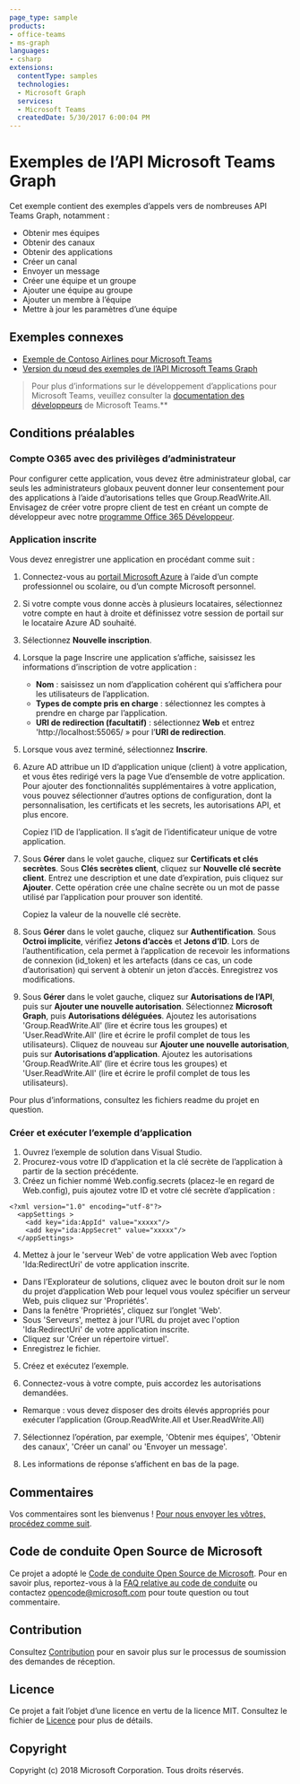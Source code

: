 ```yaml
---
page_type: sample
products:
- office-teams
- ms-graph
languages:
- csharp
extensions:
  contentType: samples
  technologies:
  - Microsoft Graph 
  services:
  - Microsoft Teams
  createdDate: 5/30/2017 6:00:04 PM
---
```

# Exemples de l’API Microsoft Teams Graph

Cet exemple contient des exemples d’appels vers de nombreuses API Teams Graph, notamment :

* Obtenir mes équipes
* Obtenir des canaux
* Obtenir des applications
* Créer un canal
* Envoyer un message
* Créer une équipe et un groupe
* Ajouter une équipe au groupe
* Ajouter un membre à l’équipe
* Mettre à jour les paramètres d’une équipe

## Exemples connexes

* [Exemple de Contoso Airlines pour Microsoft Teams](https://github.com/microsoftgraph/contoso-airlines-teams-sample)
* [Version du nœud des exemples de l’API Microsoft Teams Graph](https://github.com/OfficeDev/microsoft-teams-sample-graph/tree/master/Node/SampleApp)

> Pour plus d’informations sur le développement d’applications pour Microsoft Teams, veuillez consulter la [documentation des développeurs](https://msdn.microsoft.com/en-us/microsoft-teams/index) de Microsoft Teams.\**

## Conditions préalables

### Compte O365 avec des privilèges d’administrateur

Pour configurer cette application, vous devez être administrateur global, car seuls les administrateurs globaux peuvent donner leur consentement pour des applications à l’aide d’autorisations telles que Group.ReadWrite.All. Envisagez de créer votre propre client de test en créant un compte de développeur avec notre [programme Office 365 Développeur](https://dev.office.com/devprogram).  

### Application inscrite

Vous devez enregistrer une application en procédant comme suit :

1. Connectez-vous au [portail Microsoft Azure](https://go.microsoft.com/fwlink/?linkid=2083908) à l’aide d’un compte professionnel ou scolaire, ou d’un compte Microsoft personnel.
2. Si votre compte vous donne accès à plusieurs locataires, sélectionnez votre compte en haut à droite et définissez votre session de portail sur le locataire Azure AD souhaité.
3. Sélectionnez **Nouvelle inscription**.
4. Lorsque la page Inscrire une application s’affiche, saisissez les informations d’inscription de votre application :
   * **Nom** : saisissez un nom d’application cohérent qui s’affichera pour les utilisateurs de l’application.
   * **Types de compte pris en charge** : sélectionnez les comptes à prendre en charge par l’application.
   * **URI de redirection (facultatif)** : sélectionnez **Web** et entrez 'http://localhost:55065/ » pour l’**URI de redirection**.
5. Lorsque vous avez terminé, sélectionnez **Inscrire**.
6. Azure AD attribue un ID d’application unique (client) à votre application, et vous êtes redirigé vers la page Vue d’ensemble de votre application. Pour ajouter des fonctionnalités supplémentaires à votre application, vous pouvez sélectionner d’autres options de configuration, dont la personnalisation, les certificats et les secrets, les autorisations API, et plus encore. 

   Copiez l’ID de l’application. Il s’agit de l’identificateur unique de votre application.
7. Sous **Gérer** dans le volet gauche, cliquez sur **Certificats et clés secrètes**. Sous **Clés secrètes client**, cliquez sur **Nouvelle clé secrète client**. Entrez une description et une date d’expiration, puis cliquez sur **Ajouter**. Cette opération crée une chaîne secrète ou un mot de passe utilisé par l’application pour prouver son identité.  

   Copiez la valeur de la nouvelle clé secrète.
8. Sous **Gérer** dans le volet gauche, cliquez sur **Authentification**. Sous **Octroi implicite**, vérifiez **Jetons d’accès** et **Jetons d’ID**. Lors de l’authentification, cela permet à l’application de recevoir les informations de connexion (id\_token) et les artefacts (dans ce cas, un code d’autorisation) qui servent à obtenir un jeton d’accès. Enregistrez vos modifications.
9. Sous **Gérer** dans le volet gauche, cliquez sur **Autorisations de l’API**, puis sur **Ajouter une nouvelle autorisation**. Sélectionnez **Microsoft Graph**, puis **Autorisations déléguées**. Ajoutez les autorisations 'Group.ReadWrite.All' (lire et écrire tous les groupes) et 'User.ReadWrite.All' (lire et écrire le profil complet de tous les utilisateurs). Cliquez de nouveau sur **Ajouter une nouvelle autorisation**, puis sur **Autorisations d’application**. Ajoutez les autorisations 'Group.ReadWrite.All' (lire et écrire tous les groupes) et 'User.ReadWrite.All' (lire et écrire le profil complet de tous les utilisateurs).

Pour plus d’informations, consultez les fichiers readme du projet en question.
    
### Créer et exécuter l’exemple d’application

1. Ouvrez l’exemple de solution dans Visual Studio.
2. Procurez-vous votre ID d’application et la clé secrète de l’application à partir de la section précédente.
3. Créez un fichier nommé Web.config.secrets (placez-le en regard de Web.config), puis ajoutez votre ID et votre clé secrète d’application :

```
<?xml version="1.0" encoding="utf-8"?>
  <appSettings >
    <add key="ida:AppId" value="xxxxx"/>
    <add key="ida:AppSecret" value="xxxxx"/>
  </appSettings>
```

4. Mettez à jour le 'serveur Web' de votre application Web avec l’option 'Ida:RedirectUri' de votre application inscrite. 

* Dans l’Explorateur de solutions, cliquez avec le bouton droit sur le nom du projet d’application Web pour lequel vous voulez spécifier un serveur Web, puis cliquez sur 'Propriétés'.
* Dans la fenêtre 'Propriétés', cliquez sur l’onglet 'Web'.
* Sous 'Serveurs', mettez à jour l’URL du projet avec l'option 'Ida:RedirectUri' de votre application inscrite.
* Cliquez sur 'Créer un répertoire virtuel'.
* Enregistrez le fichier.

5. Créez et exécutez l’exemple.

6. Connectez-vous à votre compte, puis accordez les autorisations demandées.

* Remarque : vous devez disposer des droits élevés appropriés pour exécuter l’application (Group.ReadWrite.All et User.ReadWrite.All)

7. Sélectionnez l’opération, par exemple, 'Obtenir mes équipes', 'Obtenir des canaux', 'Créer un canal' ou 'Envoyer un message'.

8. Les informations de réponse s’affichent en bas de la page.

## Commentaires

Vos commentaires sont les bienvenus ! [Pour nous envoyer les vôtres, procédez comme suit](https://msdn.microsoft.com/en-us/microsoft-teams/feedback).

## Code de conduite Open Source de Microsoft

Ce projet a adopté le [Code de conduite Open Source de Microsoft](https://opensource.microsoft.com/codeofconduct/). Pour en savoir plus, reportez-vous à la [FAQ relative au code de conduite](https://opensource.microsoft.com/codeofconduct/faq/) ou contactez [opencode@microsoft.com](mailto:opencode@microsoft.com) pour toute question ou tout commentaire.

## Contribution

Consultez [Contribution](contributing.md) pour en savoir plus sur le processus de soumission des demandes de réception.

## Licence

Ce projet a fait l’objet d’une licence en vertu de la licence MIT. Consultez le fichier de [Licence](LICENSE) pour plus de détails.

## Copyright

Copyright (c) 2018 Microsoft Corporation. Tous droits réservés.
